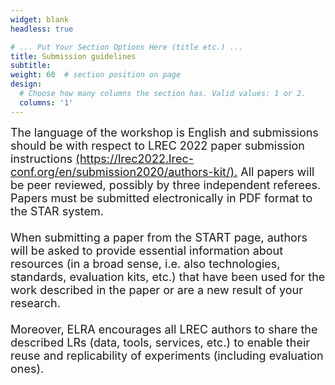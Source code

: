 ```yaml
---
widget: blank
headless: true

# ... Put Your Section Options Here (title etc.) ...
title: Submission guidelines
subtitle:
weight: 60  # section position on page
design:
  # Choose how many columns the section has. Valid values: 1 or 2.
  columns: '1'
---
```

<div class="container">
        <div class="row">
          <div class="col-lg-8 mx-auto">
            <p class="lead"><font size = "4">
            The language of the workshop is English and submissions should be with respect to LREC 2022 paper submission instructions <a href = "https://lrec2022.lrec-conf.org/en/submission2020/authors-kit/">(https://lrec2022.lrec-conf.org/en/submission2020/authors-kit/).</a> All papers will be peer reviewed, possibly by three independent referees.  Papers must be submitted electronically in PDF format to the STAR system. <br><br>
            When submitting a paper from the START page, authors will be asked to provide essential information about resources (in a broad sense, i.e. also technologies, standards, evaluation kits, etc.) that have been used for the work described in the paper or are a new result of your research.<br><br>
            Moreover, ELRA encourages all LREC authors to share the described LRs (data, tools, services, etc.) to enable their reuse and replicability of experiments (including evaluation ones).

